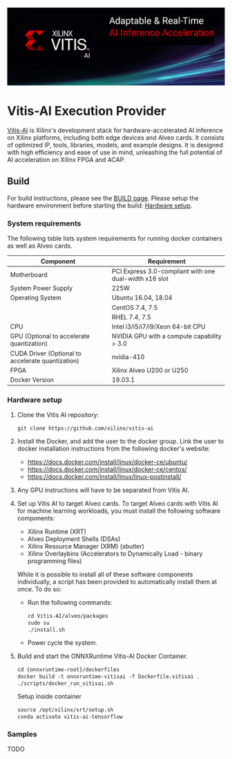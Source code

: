 <p align="center">
  <img src="./images/Vitis-AI.png">
</p>

# Vitis-AI Execution Provider

[Vitis-AI](https://github.com/Xilinx/Vitis-AI) is Xilinx's development stack for hardware-accelerated AI inference on Xilinx platforms, including both edge devices and Alveo cards. It consists of optimized IP, tools, libraries, models, and example designs. It is designed with high efficiency and ease of use in mind, unleashing the full potential of AI acceleration on Xilinx FPGA and ACAP.

## Build

For build instructions, please see the [BUILD page](../../BUILD.md#Vitis-AI). Please setup the hardware environment before starting the build: [Hardware setup](#Hardware-setup).

### System requirements

The following table lists system requirements for running docker containers as well as Alveo cards.  


| **Component**                                       | **Requirement**                                            |
|-----------------------------------------------------|------------------------------------------------------------|
| Motherboard                                         | PCI Express 3\.0\-compliant with one dual\-width x16 slot  |
| System Power Supply                                 | 225W                                                       |
| Operating System                                    | Ubuntu 16\.04, 18\.04                                      |
|                                                     | CentOS 7\.4, 7\.5                                          |
|                                                     | RHEL 7\.4, 7\.5                                            |
| CPU                                                 | Intel i3/i5/i7/i9/Xeon 64-bit CPU                          |
| GPU \(Optional to accelerate quantization\)         | NVIDIA GPU with a compute capability > 3.0                 |
| CUDA Driver \(Optional to accelerate quantization\) | nvidia\-410                                                |
| FPGA                                                | Xilinx Alveo U200 or U250                                  |
| Docker Version                                      | 19\.03\.1                                                  |

### Hardware setup

1. Clone the Vitis AI repository:
    ```
    git clone https://github.com/xilinx/vitis-ai
    ```
2. Install the Docker, and add the user to the docker group. Link the user to docker installation instructions from the following docker's website:
    * https://docs.docker.com/install/linux/docker-ce/ubuntu/
    * https://docs.docker.com/install/linux/docker-ce/centos/
    * https://docs.docker.com/install/linux/linux-postinstall/
3. Any GPU instructions will have to be separated from Vitis AI.
4. Set up Vitis AI to target Alveo cards. To target Alveo cards with Vitis AI for machine learning workloads, you must install the following software components:
    * Xilinx Runtime (XRT)
    * Alveo Deployment Shells (DSAs)
    * Xilinx Resource Manager (XRM) (xbutler)
    * Xilinx Overlaybins (Accelerators to Dynamically Load - binary programming files)

    While it is possible to install all of these software components individually, a script has been provided to automatically install them at once. To do so:
      * Run the following commands:
        ```
        cd Vitis-AI/alveo/packages
        sudo su
        ./install.sh
        ```
      * Power cycle the system.
5. Build and start the ONNXRuntime Vitis-AI Docker Container.
   ```
   cd {onnxruntime-root}/dockerfiles
   docker build -t onnxruntime-vitisai -f Dockerfile.vitisai .
   ./scripts/docker_run_vitisai.sh
   ```
   
   Setup inside container
   ```
   source /opt/xilinx/xrt/setup.sh
   conda activate vitis-ai-tensorflow
   ```



### Samples
TODO

